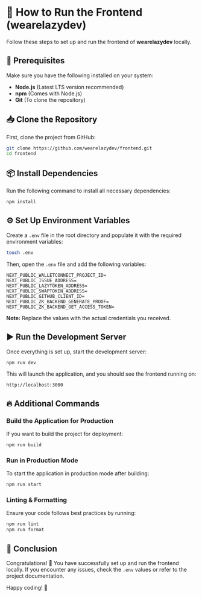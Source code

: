 # 🚀 How to Run the Frontend (wearelazydev)

Follow these steps to set up and run the frontend of **wearelazydev** locally.

## 📌 Prerequisites
Make sure you have the following installed on your system:
- **Node.js** (Latest LTS version recommended)
- **npm** (Comes with Node.js)
- **Git** (To clone the repository)

## 📥 Clone the Repository
First, clone the project from GitHub:
```sh
git clone https://github.com/wearelazydev/frontend.git
cd frontend
```

## 📦 Install Dependencies
Run the following command to install all necessary dependencies:
```sh
npm install
```

## ⚙️ Set Up Environment Variables
Create a `.env` file in the root directory and populate it with the required environment variables:
```sh
touch .env
```
Then, open the `.env` file and add the following variables:
```env
NEXT_PUBLIC_WALLETCONNECT_PROJECT_ID=
NEXT_PUBLIC_ISSUE_ADDRESS=
NEXT_PUBLIC_LAZYTOKEN_ADDRESS=
NEXT_PUBLIC_SWAPTOKEN_ADDRESS=
NEXT_PUBLIC_GITHUB_CLIENT_ID=
NEXT_PUBLIC_ZK_BACKEND_GENERATE_PROOF=
NEXT_PUBLIC_ZK_BACKEND_GET_ACCESS_TOKEN=
```
**Note:** Replace the values with the actual credentials you received.

## ▶️ Run the Development Server
Once everything is set up, start the development server:
```sh
npm run dev
```
This will launch the application, and you should see the frontend running on:
```
http://localhost:3000
```

## 🔥 Additional Commands
### Build the Application for Production
If you want to build the project for deployment:
```sh
npm run build
```

### Run in Production Mode
To start the application in production mode after building:
```sh
npm run start
```

### Linting & Formatting
Ensure your code follows best practices by running:
```sh
npm run lint
npm run format
```

## 🎯 Conclusion
Congratulations! 🎉 You have successfully set up and run the frontend locally. If you encounter any issues, check the `.env` values or refer to the project documentation.

Happy coding! 🚀
